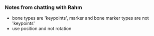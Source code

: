 ### Notes from chatting with Rahm

  - bone types are 'keypoints', marker and bone marker types are not 'keypoints'
  - use position and not rotation

